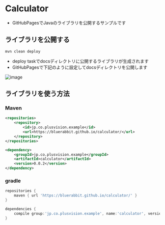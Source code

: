 # Calculator

- GitHubPagesでJavaのライブラリを公開するサンプルです

## ライブラリを公開する

```
mvn clean deploy
```

- deploy taskでdocsディレクトリに公開するライブラリが生成されます
- GitHubPagesで下記のように設定してdocsディレクトリを公開します

![image](https://user-images.githubusercontent.com/45971/228109458-a9099204-7975-47ce-8387-eae288294343.png)

## ライブラリを使う方法

### Maven

```xml
<repositories>
    <repository>
        <id>jp.co.plusvision.example</id>
        <url>https://bluerabbit.github.io/calculator/</url>
    </repository>
</repositories>

<dependency>
    <groupId>jp.co.plusvision.example</groupId>
    <artifactId>calculator</artifactId>
    <version>0.0.2</version>
</dependency>
```

### gradle

```groovy
repositories {
    maven { url 'https://bluerabbit.github.io/calculator/' }
}

dependencies {
    compile group:'jp.co.plusvision.example', name:'calculator', version:'0.0.2'
}
```
